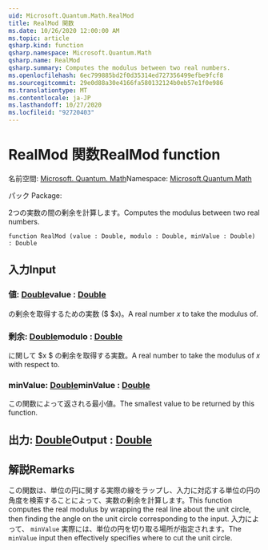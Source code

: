 ```yaml
---
uid: Microsoft.Quantum.Math.RealMod
title: RealMod 関数
ms.date: 10/26/2020 12:00:00 AM
ms.topic: article
qsharp.kind: function
qsharp.namespace: Microsoft.Quantum.Math
qsharp.name: RealMod
qsharp.summary: Computes the modulus between two real numbers.
ms.openlocfilehash: 6ec799885bd2f0d35314ed727356499efbe9fcf8
ms.sourcegitcommit: 29e0d88a30e4166fa580132124b0eb57e1f0e986
ms.translationtype: MT
ms.contentlocale: ja-JP
ms.lasthandoff: 10/27/2020
ms.locfileid: "92720403"
---
```

# <a name="realmod-function"></a><span data-ttu-id="0aae0-102">RealMod 関数</span><span class="sxs-lookup"><span data-stu-id="0aae0-102">RealMod function</span></span>

<span data-ttu-id="0aae0-103">名前空間: [Microsoft. Quantum. Math](xref:Microsoft.Quantum.Math)</span><span class="sxs-lookup"><span data-stu-id="0aae0-103">Namespace: [Microsoft.Quantum.Math](xref:Microsoft.Quantum.Math)</span></span>

<span data-ttu-id="0aae0-104">パック [](https://nuget.org/packages/)</span><span class="sxs-lookup"><span data-stu-id="0aae0-104">Package: [](https://nuget.org/packages/)</span></span>


<span data-ttu-id="0aae0-105">2つの実数の間の剰余を計算します。</span><span class="sxs-lookup"><span data-stu-id="0aae0-105">Computes the modulus between two real numbers.</span></span>

```qsharp
function RealMod (value : Double, modulo : Double, minValue : Double) : Double
```


## <a name="input"></a><span data-ttu-id="0aae0-106">入力</span><span class="sxs-lookup"><span data-stu-id="0aae0-106">Input</span></span>

### <a name="value--double"></a><span data-ttu-id="0aae0-107">値: [Double](xref:microsoft.quantum.lang-ref.double)</span><span class="sxs-lookup"><span data-stu-id="0aae0-107">value : [Double](xref:microsoft.quantum.lang-ref.double)</span></span>

<span data-ttu-id="0aae0-108">の剰余を取得するための実数 ($ $x)。</span><span class="sxs-lookup"><span data-stu-id="0aae0-108">A real number $x$ to take the modulus of.</span></span>


### <a name="modulo--double"></a><span data-ttu-id="0aae0-109">剰余: [Double](xref:microsoft.quantum.lang-ref.double)</span><span class="sxs-lookup"><span data-stu-id="0aae0-109">modulo : [Double](xref:microsoft.quantum.lang-ref.double)</span></span>

<span data-ttu-id="0aae0-110">に関して $x $ の剰余を取得する実数。</span><span class="sxs-lookup"><span data-stu-id="0aae0-110">A real number to take the modulus of $x$ with respect to.</span></span>


### <a name="minvalue--double"></a><span data-ttu-id="0aae0-111">minValue: [Double](xref:microsoft.quantum.lang-ref.double)</span><span class="sxs-lookup"><span data-stu-id="0aae0-111">minValue : [Double](xref:microsoft.quantum.lang-ref.double)</span></span>

<span data-ttu-id="0aae0-112">この関数によって返される最小値。</span><span class="sxs-lookup"><span data-stu-id="0aae0-112">The smallest value to be returned by this function.</span></span>



## <a name="output--double"></a><span data-ttu-id="0aae0-113">出力: [Double](xref:microsoft.quantum.lang-ref.double)</span><span class="sxs-lookup"><span data-stu-id="0aae0-113">Output : [Double](xref:microsoft.quantum.lang-ref.double)</span></span>



## <a name="remarks"></a><span data-ttu-id="0aae0-114">解説</span><span class="sxs-lookup"><span data-stu-id="0aae0-114">Remarks</span></span>

<span data-ttu-id="0aae0-115">この関数は、単位の円に関する実際の線をラップし、入力に対応する単位の円の角度を検索することによって、実数の剰余を計算します。</span><span class="sxs-lookup"><span data-stu-id="0aae0-115">This function computes the real modulus by wrapping the real line about the unit circle, then finding the angle on the unit circle corresponding to the input.</span></span>
<span data-ttu-id="0aae0-116">入力によって、 `minValue` 実際には、単位の円を切り取る場所が指定されます。</span><span class="sxs-lookup"><span data-stu-id="0aae0-116">The `minValue` input then effectively specifies where to cut the unit circle.</span></span>